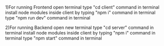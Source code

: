 1)For running Frontend
open terminal
type "cd client" command in terminal
install node modules inside client by typing "npm i" command in terminal
type "npm run dev" command in terminal

2)For running Backend
open new terminal
type "cd server" command in terminal
install node modules inside client by typing "npm i" command in terminal
type "npm start" command in terminal
